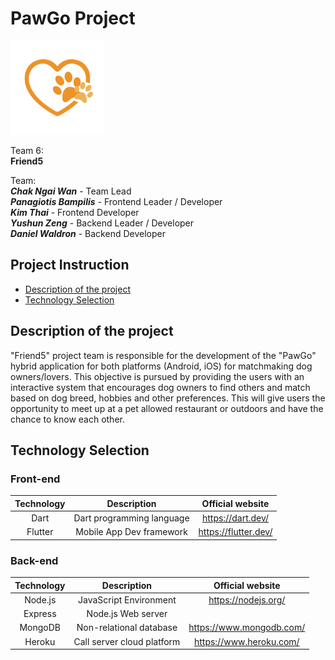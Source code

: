 # PawGo Project
[<img src="lib/assets/app_icon.png" width="150"/>](app_icon.png)

Team 6: </br>
**Friend5**

Team:</br>
***Chak Ngai Wan***   -   Team Lead</br>
***Panagiotis Bampilis***   -   Frontend Leader / Developer</br>
***Kim Thai***   -   Frontend Developer</br>
***Yushun Zeng***   -   Backend  Leader / Developer</br>
***Daniel Waldron***   -   Backend  Developer</br>



## Project Instruction
- [Description of the project](#description-of-the-project)
- [Technology Selection](#technology-selection)

## Description of the project
"Friend5" project team is responsible for the development of the "PawGo" hybrid application for both platforms (Android, iOS) for matchmaking dog owners/lovers. This objective is pursued by providing the users with an interactive system that encourages dog owners to find others and match based on dog breed, hobbies and other preferences. This will give users the opportunity to meet up at a pet allowed restaurant or outdoors and have the chance to know each other.

## Technology Selection

### Front-end
|     Technology     |        Description       |                Official website                |
| :----------------: | :----------------------: | :--------------------------------------------: |
|        Dart        | Dart programming language|                https://dart.dev/               |
|       Flutter      | Mobile App Dev framework |               https://flutter.dev/             |

### Back-end
|     Technology     |        Description       |                Official website                |
| :----------------: | :----------------------: | :--------------------------------------------: |
|      Node.js       |  JavaScript Environment  |               https://nodejs.org/              |
|      Express       |    Node.js Web server    |                                                |
|      MongoDB       |  Non-relational database |             https://www.mongodb.com/           |
|      Heroku        | Call server cloud platform |             https://www.heroku.com/            |
